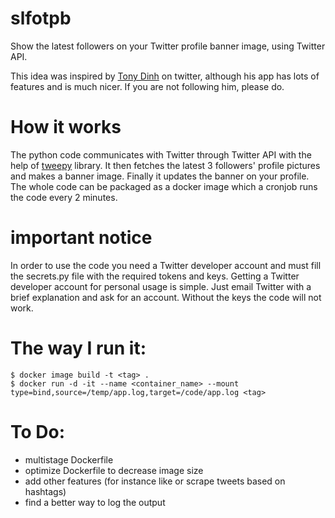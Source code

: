 # slfotpb
Show the latest followers on your Twitter profile banner image, using Twitter API.


This idea was inspired by [Tony Dinh](https://twitter.com/tdinh_me) on twitter,
although his app has lots of features and is much nicer. If you are not following him, please do.

# How it works
The python code communicates with Twitter through Twitter API with the help of [tweepy](https://github.com/tweepy/tweepy) library. It then fetches the latest 3 followers' profile pictures and makes a banner image. Finally it updates the banner on your profile. The whole code can be packaged as a docker image which a cronjob runs the code every 2 minutes.

# important notice
In order to use the code you need a Twitter developer account and must fill the secrets.py file with the required tokens and keys. Getting a Twitter developer account for personal usage is simple. Just email Twitter with a brief explanation and ask for an account. Without the keys the code will not work. 

# The way I run it:
```
$ docker image build -t <tag> .
$ docker run -d -it --name <container_name> --mount type=bind,source=/temp/app.log,target=/code/app.log <tag>
```

# To Do:
+ multistage Dockerfile
+ optimize Dockerfile to decrease image size
+ add other features (for instance like or scrape tweets based on hashtags)
+ find a better way to log the output

